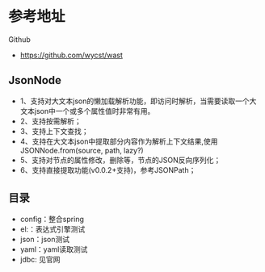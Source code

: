 # 参考地址
Github
- https://github.com/wycst/wast

## JsonNode
- 1、支持对大文本json的懒加载解析功能，即访问时解析，当需要读取一个大文本json中一个或多个属性值时非常有用。
- 2、支持按需解析；
- 3、支持上下文查找；
- 4、支持在大文本json中提取部分内容作为解析上下文结果,使用JSONNode.from(source, path, lazy?)
- 5、支持对节点的属性修改，删除等，节点的JSON反向序列化；
- 6、支持直接提取功能(v0.0.2+支持)，参考JSONPath；

## 目录
- config：整合spring
- el:：表达式引擎测试
- json：json测试
- yaml：yaml读取测试
- jdbc: 见官网
